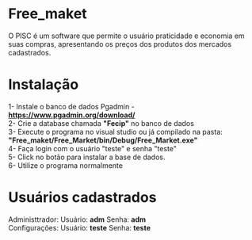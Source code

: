 # Free_maket
O PISC é um software que permite o usuário praticidade e economia em suas compras, apresentando os preços dos produtos dos mercados cadastrados.

# Instalação
1- Instale o banco de dados Pgadmin - **https://www.pgadmin.org/download/**  
2- Crie a database chamada **"Fecip"** no banco de dados   
3- Execute o programa no visual studio ou já compilado na pasta: **"Free_maket/Free_Market/bin/Debug/Free_Market.exe"**  
4- Faça login com o usuário "teste" e senha "teste"   
5- Click no botão para instalar a base de dados.   
6- Utilize o programa normalmente   

# Usuários cadastrados
Administtrador:  Usuário: **adm**        Senha: **adm**  
Configurações:   Usuário: **teste**      Senha: **teste**

